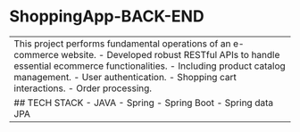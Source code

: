 # ShoppingApp-BACK-END
<table>
<tr>
<td>
This project performs fundamental operations of an e-commerce website.
-	Developed robust RESTful APIs to handle essential ecommerce functionalities.
-	Including product catalog management.
-	User authentication.
-	Shopping cart interactions.
-	Order processing.
  </td>
</tr>
<tr>
<td>
## TECH STACK
- JAVA
- Spring
- Spring Boot
- Spring data JPA
